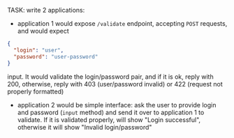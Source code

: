 TASK:
write 2 applications:
- application 1 would expose `/validate` endpoint, accepting `POST` requests, and would expect 
```json
{
  "login": "user", 
  "password": "user-password"
}
``` 
input. It would validate the login/password pair, and if it is ok, reply with 200, otherwise, reply with 403 (user/password invalid) or 422 (request not properly formatted)
- application 2 would be simple interface: ask the user to provide login and password (`input` method) and send it over to application 1 to validate. If it is validated properly, will show "Login successful", otherwise it will show "Invalid login/password"